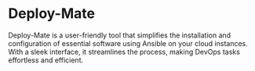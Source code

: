 # Deploy-Mate
Deploy-Mate is a user-friendly tool that simplifies the installation and configuration of essential software using Ansible on your cloud instances. With a sleek interface, it streamlines the process, making DevOps tasks effortless and efficient.
